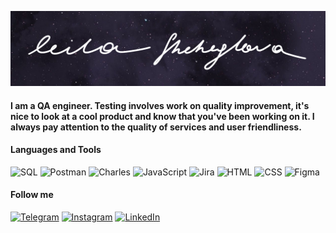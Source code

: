 ![Header](https://github.com/LeilaShcheglova/LeilaShcheglova/blob/main/assets/Header.png)

#### I am a QA engineer. Testing involves work on quality improvement, it's nice to look at a cool product and know that you've been working on it. I always pay attention to the quality of services and user friendliness.

#### Languages and Tools
![SQL](https://img.shields.io/badge/-Sql-090909?style=for-the-badge&logo=mysql&logoColor=00648B)
![Postman](https://img.shields.io/badge/-Postman-ffffff?style=for-the-badge&logo=postman)
![Charles](https://img.shields.io/badge/-Charles_Proxy-E0FFFF?style=for-the-badge&logo=charles)
![JavaScript](https://img.shields.io/badge/-JavaScript-090909?style=for-the-badge&logo=javascript)
![Jira](https://img.shields.io/badge/-Jira-ffffff?style=for-the-badge&logo=)
![HTML](https://img.shields.io/badge/-HTML-ffffff?style=for-the-badge&logo=html5)
![CSS](https://img.shields.io/badge/-CSS-1E90FF?style=for-the-badge&logo=CSS3)
![Figma](https://img.shields.io/badge/-Figma-FFFFFF?style=for-the-badge&logo=Figma)

#### Follow me
[![Telegram](https://img.shields.io/badge/-Telegram-090909?style=for-the-badge&logo=telegram)](https://t.me/leilash39)
[![Instagram](https://img.shields.io/badge/-Instagram-090909?style=for-the-badge&logo=Instagram)](https://www.instagram.com/shcheglova.leila.it)
[![LinkedIn](https://img.shields.io/badge/-LinkedIn-090909?style=for-the-badge&logo=Linkedin)](www.linkedin.com/in/leila-shcheglova-5b2007256)


